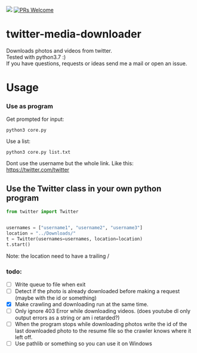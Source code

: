 ![](https://img.shields.io/github/last-commit/11philip22/twitter-media-downloader)
[![PRs Welcome](https://img.shields.io/badge/PRs-welcome-brightgreen.svg?style=flat-square)](http://makeapullrequest.com)

# twitter-media-downloader
Downloads photos and videos from twitter. <br/>
Tested with python3.7 :) <br/>
If you have questions, requests or ideas send me a mail or open an issue.
# Usage
### Use as program
Get prompted for input:
```
python3 core.py
```
Use a list:
```
python3 core.py list.txt
```
Dont use the username but the whole link. Like this: https://twitter.com/twitter
## Use the Twitter class in your own python program
``` python
from twitter import Twitter


usernames = ["username1", "username2", "username3"]
location = "../Downloads/"
t = Twitter(usernames=usernames, location=location)
t.start()
```
Note: the location need to have a trailing /
### todo:
- [ ] Write queue to file when exit
- [ ] Detect if the photo is already downloaded before making a request (maybe with the id or something)
- [x] Make crawling and downloading run at the same time.
- [ ] Only ignore 403 Error while downloading videos. (does youtube dl only output errors as a string or am i retarded?)
- [ ] When the program stops while downloading photos write the id of the last downloaded photo to the resume file so the crawler knows where it left off.
- [ ] Use pathlib or something so you can use it on Windows
